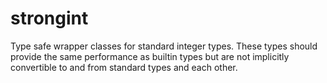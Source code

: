 # strongint

Type safe wrapper classes for standard integer types.  These types should provide the same performance as builtin types but are not implicitly convertible to and from standard types and each other.
